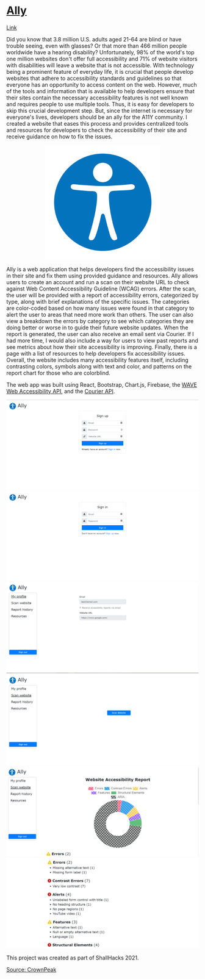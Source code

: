 # [Ally](https://amyweitzman.github.io/shellhacks-21/)

[Link](https://amyweitzman.github.io/shellhacks-21/)

Did you know that 3.8 million U.S. adults aged 21-64 are blind or have trouble seeing, even with glasses? Or that more than 466 million people worldwide have a hearing disability? Unfortunately, 98% of the world's top one million websites don't offer full accessibility and 71% of website visitors with disabilities will leave a website that is not accessible. With technology being a prominent feature of everyday life, it is crucial that people develop websites that adhere to accessibility standards and guidelines so that everyone has an opportunity to access content on the web. However, much of the tools and information that is available to help developers ensure that their sites contain the necessary accessibility features is not well known and requires people to use multiple tools. Thus, it is easy for developers to skip this crucial development step. But, since the internet is necessary for everyone's lives, developers should be an ally for the A11Y community. I created a website that eases this process and provides centralized tools and resources for developers to check the accessibility of their site and receive guidance on how to fix the issues. 

<p align="center"><img src="https://github.com/AmyWeitzman/shellhacks-21/blob/dev/icon.png" alt="Ally website logo: person with blue circle background" width=300></p>

Ally is a web application that helps developers find the accessibility issues in their site and fix them using provided guidance and resources. Ally allows users to create an account and run a scan on their website URL to check against Web Content Accessibility Guideline (WCAG) errors. After the scan, the user will be provided with a report of accessibility errors, categorized by type, along with brief explanations of the specific issues. The categories are color-coded based on how many issues were found in that category to alert the user to areas that need more work than others. The user can also view a breakdown the errors by category to see which categories they are doing better or worse in to guide their future website updates. When the report is generated, the user can also receive an email sent via Courier. If I had more time, I would also include a way for users to view past reports and see metrics about how their site accessibility is improving. Finally, there is a page with a list of resources to help developers fix accessibility issues. Overall, the website includes many accessibility features itself, including contrasting colors, symbols along with text and color, and patterns on the report chart for those who are colorblind.

The web app was built using React, Bootstrap, Chart.js, Firebase, the [WAVE Web Accessibility API](https://wave.webaim.org/), and the [Courier API](https://www.courier.com/).

<img src="https://github.com/AmyWeitzman/shellhacks-21/blob/dev/sign-up.PNG" alt="Sign up page">

<img src="https://github.com/AmyWeitzman/shellhacks-21/blob/dev/sign-in.PNG" alt="Sign in page">

<img src="https://github.com/AmyWeitzman/shellhacks-21/blob/dev/profile.PNG" alt="Profile page">

<img src="https://github.com/AmyWeitzman/shellhacks-21/blob/dev/scan.PNG" alt="Website scan page">

<img src="https://github.com/AmyWeitzman/shellhacks-21/blob/dev/scan-report-1.PNG" alt="Website Accessibility Report: Chart breakdown of issues by category">

<img src="https://github.com/AmyWeitzman/shellhacks-21/blob/dev/scan-report-2.PNG" alt="Website Accessibility Report: List of accessibility issues">

This project was created as part of ShallHacks 2021.

[Source: CrownPeak](https://www.crownpeak.com/blog/accessibility-ada/the-ultimate-list-of-web-accessibility-and-ada-statistics)
